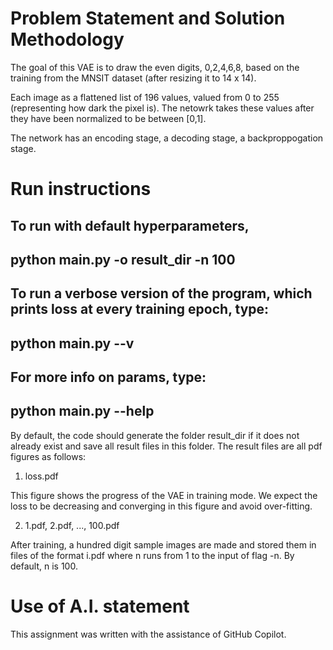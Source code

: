 # Problem Statement and Solution Methodology
The goal of this VAE is to draw the even digits, 0,2,4,6,8, based on the training from the MNSIT dataset (after resizing it to 14 x 14).

Each image as a flattened list of 196 values, valued from 0 to 255 (representing how dark the pixel is). 
The netowrk takes these values after they have been normalized to be between [0,1].

The network has an encoding stage, a decoding stage, a backproppogation stage.

# Run instructions
To run with default hyperparameters,
--------------------------------
python main.py -o result_dir -n 100
--------------------------------

To run a verbose version of the program, which prints loss at every training epoch, type:
--------------------------------
python main.py --v
--------------------------------

For more info on params, type:
--------------------------------
python main.py --help
--------------------------------

By default, the code should generate the folder result_dir if it does not already exist and
save all result files in this folder. The result files are all pdf figures as
follows:

1) loss.pdf

This figure shows the progress of the VAE in training mode. We expect the loss
to be decreasing and converging in this figure and avoid over-fitting.

2) 1.pdf, 2.pdf, ..., 100.pdf

After training, a hundred digit sample images are made and stored
them in files of the format i.pdf where n runs from 1 to the input of flag -n.
By default, n is 100.


# Use of A.I. statement
This assignment was written with the assistance of GitHub Copilot.
